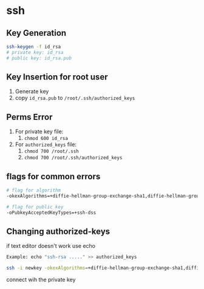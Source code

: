 # ssh

## Key Generation

```bash
ssh-keygen -f id_rsa
# private key: id_rsa
# public key: id_rsa.pub
```

## Key Insertion for root user

1. Generate key
2. copy `id_rsa.pub` to `/root/.ssh/authorized_keys`

## Perms Error

1. For private key file:
    1. `chmod 600 id_rsa`
2. For `authorized_keys` file:
    1. `chmod 700 /root/.ssh`
    2. `chmod 700 /root/.ssh/authorized_keys`

## flags for common errors

```bash
# flag for algorithm
-okexAlgorithms=+diffie-hellman-group-exchange-sha1,diffie-hellman-group14-sha1,diffie-hellman-group1-sha1

# flag for public key
-oPubkeyAcceptedKeyTypes=+ssh-dss
```


## Changing authorized-keys

if text editor doesn't work use echo
```bash
Example: echo "ssh-rsa ....." >> authorized_keys
```

```bash
ssh -i newkey -okexAlgorithms=+diffie-hellman-group-exchange-sha1,diffie-hellman-group14-sha1,diffie-hellman-group1-sha1  192.168.70.42
```

connect wih the private key


